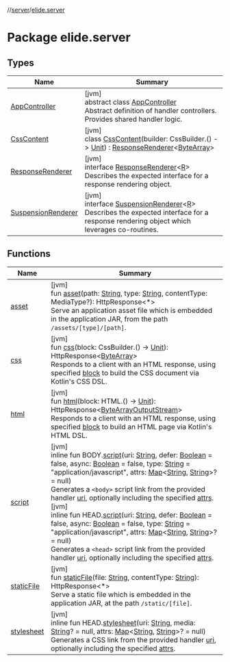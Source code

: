 //[server](../../index.md)/[elide.server](index.md)

# Package elide.server

## Types

| Name | Summary |
|---|---|
| [AppController](-app-controller/index.md) | [jvm]<br>abstract class [AppController](-app-controller/index.md)<br>Abstract definition of handler controllers. Provides shared handler logic. |
| [CssContent](-css-content/index.md) | [jvm]<br>class [CssContent](-css-content/index.md)(builder: CssBuilder.() -&gt; [Unit](https://kotlinlang.org/api/latest/jvm/stdlib/kotlin/-unit/index.html)) : [ResponseRenderer](-response-renderer/index.md)&lt;[ByteArray](https://kotlinlang.org/api/latest/jvm/stdlib/kotlin/-byte-array/index.html)&gt; |
| [ResponseRenderer](-response-renderer/index.md) | [jvm]<br>interface [ResponseRenderer](-response-renderer/index.md)&lt;[R](-response-renderer/index.md)&gt;<br>Describes the expected interface for a response rendering object. |
| [SuspensionRenderer](-suspension-renderer/index.md) | [jvm]<br>interface [SuspensionRenderer](-suspension-renderer/index.md)&lt;[R](-suspension-renderer/index.md)&gt;<br>Describes the expected interface for a response rendering object which leverages co-routines. |

## Functions

| Name | Summary |
|---|---|
| [asset](asset.md) | [jvm]<br>fun [asset](asset.md)(path: [String](https://kotlinlang.org/api/latest/jvm/stdlib/kotlin/-string/index.html), type: [String](https://kotlinlang.org/api/latest/jvm/stdlib/kotlin/-string/index.html), contentType: MediaType?): HttpResponse&lt;*&gt;<br>Serve an application asset file which is embedded in the application JAR, from the path `/assets/[type]/[path]`. |
| [css](css.md) | [jvm]<br>fun [css](css.md)(block: CssBuilder.() -&gt; [Unit](https://kotlinlang.org/api/latest/jvm/stdlib/kotlin/-unit/index.html)): HttpResponse&lt;[ByteArray](https://kotlinlang.org/api/latest/jvm/stdlib/kotlin/-byte-array/index.html)&gt;<br>Responds to a client with an HTML response, using specified [block](css.md) to build the CSS document via Kotlin's CSS DSL. |
| [html](html.md) | [jvm]<br>fun [html](html.md)(block: HTML.() -&gt; [Unit](https://kotlinlang.org/api/latest/jvm/stdlib/kotlin/-unit/index.html)): HttpResponse&lt;[ByteArrayOutputStream](https://docs.oracle.com/javase/8/docs/api/java/io/ByteArrayOutputStream.html)&gt;<br>Responds to a client with an HTML response, using specified [block](html.md) to build an HTML page via Kotlin's HTML DSL. |
| [script](script.md) | [jvm]<br>inline fun BODY.[script](script.md)(uri: [String](https://kotlinlang.org/api/latest/jvm/stdlib/kotlin/-string/index.html), defer: [Boolean](https://kotlinlang.org/api/latest/jvm/stdlib/kotlin/-boolean/index.html) = false, async: [Boolean](https://kotlinlang.org/api/latest/jvm/stdlib/kotlin/-boolean/index.html) = false, type: [String](https://kotlinlang.org/api/latest/jvm/stdlib/kotlin/-string/index.html) = &quot;application/javascript&quot;, attrs: [Map](https://kotlinlang.org/api/latest/jvm/stdlib/kotlin.collections/-map/index.html)&lt;[String](https://kotlinlang.org/api/latest/jvm/stdlib/kotlin/-string/index.html), [String](https://kotlinlang.org/api/latest/jvm/stdlib/kotlin/-string/index.html)&gt;? = null)<br>Generates a `<body>` script link from the provided handler [uri](script.md), optionally including the specified [attrs](script.md).<br>[jvm]<br>inline fun HEAD.[script](script.md)(uri: [String](https://kotlinlang.org/api/latest/jvm/stdlib/kotlin/-string/index.html), defer: [Boolean](https://kotlinlang.org/api/latest/jvm/stdlib/kotlin/-boolean/index.html) = false, async: [Boolean](https://kotlinlang.org/api/latest/jvm/stdlib/kotlin/-boolean/index.html) = false, type: [String](https://kotlinlang.org/api/latest/jvm/stdlib/kotlin/-string/index.html) = &quot;application/javascript&quot;, attrs: [Map](https://kotlinlang.org/api/latest/jvm/stdlib/kotlin.collections/-map/index.html)&lt;[String](https://kotlinlang.org/api/latest/jvm/stdlib/kotlin/-string/index.html), [String](https://kotlinlang.org/api/latest/jvm/stdlib/kotlin/-string/index.html)&gt;? = null)<br>Generates a `<head>` script link from the provided handler [uri](script.md), optionally including the specified [attrs](script.md). |
| [staticFile](static-file.md) | [jvm]<br>fun [staticFile](static-file.md)(file: [String](https://kotlinlang.org/api/latest/jvm/stdlib/kotlin/-string/index.html), contentType: [String](https://kotlinlang.org/api/latest/jvm/stdlib/kotlin/-string/index.html)): HttpResponse&lt;*&gt;<br>Serve a static file which is embedded in the application JAR, at the path `/static/[file]`. |
| [stylesheet](stylesheet.md) | [jvm]<br>inline fun HEAD.[stylesheet](stylesheet.md)(uri: [String](https://kotlinlang.org/api/latest/jvm/stdlib/kotlin/-string/index.html), media: [String](https://kotlinlang.org/api/latest/jvm/stdlib/kotlin/-string/index.html)? = null, attrs: [Map](https://kotlinlang.org/api/latest/jvm/stdlib/kotlin.collections/-map/index.html)&lt;[String](https://kotlinlang.org/api/latest/jvm/stdlib/kotlin/-string/index.html), [String](https://kotlinlang.org/api/latest/jvm/stdlib/kotlin/-string/index.html)&gt;? = null)<br>Generates a CSS link from the provided handler [uri](stylesheet.md), optionally including the specified [attrs](stylesheet.md). |
